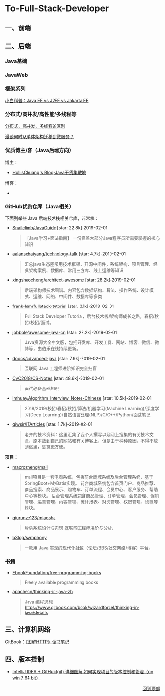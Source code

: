 # To-Full-Stack-Developer

## 一、前端





## 二、后端

### Java基础



### JavaWeb





### 框架系列

[小白科普：Java EE vs J2EE vs Jakarta EE](https://mp.weixin.qq.com/s/kshjUv3kKfiArIn8MQO3rQ)





### 分布式/高并发/高性能/多线程等

[分布式、高并发、多线程的区别](./Java/分布式、高并发、多线程的区别.md)

[漫谈何时从单体架构迁移到微服务？](https://mp.weixin.qq.com/s/DuvQ5uWNnBkupXP3cxJfgQ)




### 优质博主/客（Java后端方向）

博主：

- [HollisChuang's Blog-Java干货集散地](http://www.hollischuang.com/)

博客：

- 



### GitHub优质仓库（Java相关）

下面列举些 Java 后端技术栈相关仓库，非常棒：

- [Snailclimb/JavaGuide](https://github.com/Snailclimb/JavaGuide)  [star: 22.8k]-2019-02-01

  > 【Java学习+面试指南】 一份涵盖大部分Java程序员所需要掌握的核心知识

- [aalansehaiyang/technology-talk](https://github.com/aalansehaiyang/technology-talk)  [star: 4.7k]-2019-02-01

  > 汇总java生态圈常用技术框架、开源中间件，系统架构、项目管理、经典架构案例、数据库、常用三方库、线上运维等知识

- [xingshaocheng/architect-awesome](https://github.com/xingshaocheng/architect-awesome)  [star: 28.2k]-2019-02-01

  > 后端架构师技术图谱。内容包含数据结构、算法、操作系统、设计模式、运维、网络、中间件、数据库等多类

- [frank-lam/fullstack-tutorial](https://github.com/frank-lam/fullstack-tutorial)  [star: 3.1k]-2019-02-01

  >  Full Stack Developer Tutorial，后台技术栈/架构师成长之路，春招/秋招/校招/面试。

- [jobbole/awesome-java-cn](https://github.com/jobbole/awesome-java-cn)  [star: 22.2k]-2019-02-01

  > Java资源大全中文版，包括开发库、开发工具、网站、博客、微信、微博等，由伯乐在线持续更新。

- [doocs/advanced-java](https://github.com/doocs/advanced-java)  [star: 7.9k]-2019-02-01

  > 互联网 Java 工程师进阶知识完全扫盲

- [CyC2018/CS-Notes](https://github.com/CyC2018/CS-Notes)  [star: 48.6k]-2019-02-01

  >  面试必备基础知识

- [imhuay/Algorithm_Interview_Notes-Chinese](https://github.com/imhuay/Algorithm_Interview_Notes-Chinese)  [star: 10.5k]-2019-02-01

  > 2018/2019/校招/春招/秋招/算法/机器学习(Machine Learning)/深度学习(Deep Learning)/自然语言处理(NLP)/C/C++/Python/面试笔记

- [qiwsir/ITArticles](https://github.com/qiwsir/ITArticles)  [star: 1.7k]-2019-02-01

  > 老齐的技术资料：这里汇集了我个人撰写以及网上搜集的有关技术文章，原本放到自己的网站和有关博客上，但是由于种种原因，不得不放到这里，感觉更方便。

**项目：** 

- [macrozheng/mall](https://github.com/macrozheng/mall)

  > mall项目是一套电商系统，包括前台商城系统及后台管理系统，基于SpringBoot+MyBatis实现。 前台商城系统包含首页门户、商品推荐、商品搜索、商品展示、购物车、订单流程、会员中心、客户服务、帮助中心等模块。 后台管理系统包含商品管理、订单管理、会员管理、促销管理、运营管理、内容管理、统计报表、财务管理、权限管理、设置等模块。

- [qiurunze123/miaosha](https://github.com/qiurunze123/miaosha)

  > 秒杀系统设计与实现.互联网工程师进阶与分析。

- [b3log/symphony](https://github.com/b3log/symphony)

  > 一款用 Java 实现的现代化社区（论坛/BBS/社交网络/博客）平台。

### 书籍

- [EbookFoundation/free-programming-books](https://github.com/EbookFoundation/free-programming-books/blob/master/free-programming-books-zh.md) 

  > Freely available programming books

- [apachecn/thinking-in-java-zh](https://github.com/apachecn/thinking-in-java-zh)

  > Java 编程思想  https://www.gitbook.com/book/wizardforcel/thinking-in-java/details



## 三、计算机网络

GitBook：[《图解HTTP》读书笔记](https://ttop5.gitbooks.io/illustration-http/content/)



## 四、版本控制

- [IntelliJ IDEA + GitHub(git) 详细图解 如何实现项目的版本控制和管理（on win 7 64 bit）](https://blog.csdn.net/qq_27093465/article/details/52847300)





<div align="right">
    <a href="#To-Full-Stack-Developer">回到顶部</a>
</div>


